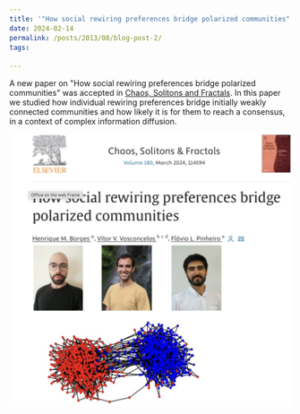 ```yaml
---
title: '"How social rewiring preferences bridge polarized communities" accepted in Chaos, Solitons and Fractals.'
date: 2024-02-14
permalink: /posts/2013/08/blog-post-2/
tags:

---
```


A new paper on "How social rewiring preferences bridge polarized communities" was accepted in [Chaos, Solitons and Fractals](https://www.sciencedirect.com/science/article/pii/S0960077924001450). In this paper we studied how individual rewiring preferences bridge initially weakly connected communities and how likely it is for them to reach a consensus, in a context of complex information diffusion.

![CCS Group](/assets/Paper_Bridge_Polarized_Communities.png)
